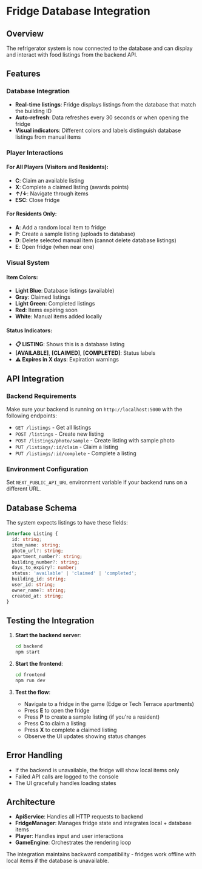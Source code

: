 # Fridge Database Integration

## Overview

The refrigerator system is now connected to the database and can display and interact with food listings from the backend API.

## Features

### Database Integration
- **Real-time listings**: Fridge displays listings from the database that match the building ID
- **Auto-refresh**: Data refreshes every 30 seconds or when opening the fridge
- **Visual indicators**: Different colors and labels distinguish database listings from manual items

### Player Interactions

#### For All Players (Visitors and Residents):
- **C**: Claim an available listing
- **X**: Complete a claimed listing (awards points)
- **↑/↓**: Navigate through items
- **ESC**: Close fridge

#### For Residents Only:
- **A**: Add a random local item to fridge
- **P**: Create a sample listing (uploads to database)
- **D**: Delete selected manual item (cannot delete database listings)
- **E**: Open fridge (when near one)

### Visual System

#### Item Colors:
- **Light Blue**: Database listings (available)
- **Gray**: Claimed listings
- **Light Green**: Completed listings
- **Red**: Items expiring soon
- **White**: Manual items added locally

#### Status Indicators:
- **📋 LISTING**: Shows this is a database listing
- **[AVAILABLE]**, **[CLAIMED]**, **[COMPLETED]**: Status labels
- **⚠️ Expires in X days**: Expiration warnings

## API Integration

### Backend Requirements
Make sure your backend is running on `http://localhost:5000` with the following endpoints:
- `GET /listings` - Get all listings
- `POST /listings` - Create new listing
- `POST /listings/photo/sample` - Create listing with sample photo
- `PUT /listings/:id/claim` - Claim a listing
- `PUT /listings/:id/complete` - Complete a listing

### Environment Configuration
Set `NEXT_PUBLIC_API_URL` environment variable if your backend runs on a different URL.

## Database Schema

The system expects listings to have these fields:
```typescript
interface Listing {
  id: string;
  item_name: string;
  photo_url?: string;
  apartment_number?: string;
  building_number?: string;
  days_to_expiry?: number;
  status: 'available' | 'claimed' | 'completed';
  building_id: string;
  user_id: string;
  owner_name?: string;
  created_at: string;
}
```

## Testing the Integration

1. **Start the backend server**:
   ```bash
   cd backend
   npm start
   ```

2. **Start the frontend**:
   ```bash
   cd frontend
   npm run dev
   ```

3. **Test the flow**:
   - Navigate to a fridge in the game (Edge or Tech Terrace apartments)
   - Press **E** to open the fridge
   - Press **P** to create a sample listing (if you're a resident)
   - Press **C** to claim a listing
   - Press **X** to complete a claimed listing
   - Observe the UI updates showing status changes

## Error Handling

- If the backend is unavailable, the fridge will show local items only
- Failed API calls are logged to the console
- The UI gracefully handles loading states

## Architecture

- **ApiService**: Handles all HTTP requests to backend
- **FridgeManager**: Manages fridge state and integrates local + database items
- **Player**: Handles input and user interactions
- **GameEngine**: Orchestrates the rendering loop

The integration maintains backward compatibility - fridges work offline with local items if the database is unavailable.
